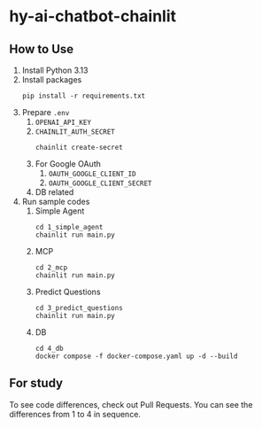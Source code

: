 # hy-ai-chatbot-chainlit

## How to Use

1. Install Python 3.13
2. Install packages
   ```
   pip install -r requirements.txt
   ```
3. Prepare `.env`
   1. `OPENAI_API_KEY`
   2. `CHAINLIT_AUTH_SECRET`
      ```
      chainlit create-secret
      ```
   3. For Google OAuth
      1. `OAUTH_GOOGLE_CLIENT_ID`
      2. `OAUTH_GOOGLE_CLIENT_SECRET`
   4. DB related
4. Run sample codes
   1. Simple Agent
      ```
      cd 1_simple_agent
      chainlit run main.py
      ```
   2. MCP
      ```
      cd 2_mcp
      chainlit run main.py
      ```
   3. Predict Questions
      ```
      cd 3_predict_questions
      chainlit run main.py
      ```
   4. DB
      ```
      cd 4_db
      docker compose -f docker-compose.yaml up -d --build
      ```

## For study

To see code differences, check out Pull Requests.
You can see the differences from 1 to 4 in sequence.
